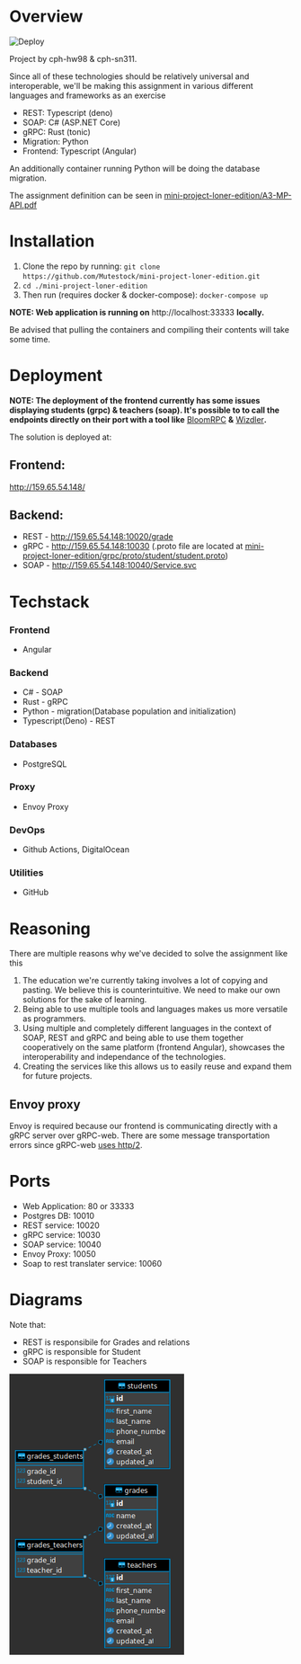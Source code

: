 # Overview
![Deploy](https://github.com/Mutestock/mini-project-loner-edition/actions/workflows/deploy.yml/badge.svg)

Project by cph-hw98 & cph-sn311.

Since all of these technologies should be relatively universal and interoperable, we'll be making this assignment in various different languages and frameworks as an exercise 


- REST: Typescript (deno) 
- SOAP: C# (ASP.NET Core)
- gRPC: Rust (tonic) 
- Migration: Python
- Frontend: Typescript (Angular)

An additionally container running Python will be doing the database migration.

The assignment definition can be seen in [mini-project-loner-edition/A3-MP-API.pdf](https://github.com/Mutestock/mini-project-loner-edition/blob/master/A3-MP-API.pdf)

# Installation

1. Clone the repo by running: `git clone https://github.com/Mutestock/mini-project-loner-edition.git`
2. `cd ./mini-project-loner-edition`
3. Then run (requires docker & docker-compose): `docker-compose up`

**NOTE: Web application is running on** http://localhost:33333 **locally.**

Be advised that pulling the containers and compiling their contents will take some time.

# Deployment 
**NOTE: The deployment of the frontend currently has some issues displaying students (grpc) & teachers (soap). It's possible to to call the endpoints directly on their port with a tool like** [BloomRPC](https://github.com/uw-labs/bloomrpc) **&** [Wizdler](https://chrome.google.com/webstore/detail/wizdler/oebpmncolmhiapingjaagmapififiakb?hl=en)**.**

The solution is deployed at:
## Frontend:
  http://159.65.54.148/

## Backend:
- REST - http://159.65.54.148:10020/grade
- gRPC - http://159.65.54.148:10030 (.proto file are located at [mini-project-loner-edition/grpc/proto/student/student.proto](https://github.com/Mutestock/mini-project-loner-edition/tree/master/grpc/proto/student))
- SOAP - http://159.65.54.148:10040/Service.svc

# Techstack
### Frontend
- Angular

### Backend
- C# - SOAP
- Rust - gRPC
- Python - migration(Database population and initialization)
- Typescript(Deno) - REST

### Databases
- PostgreSQL

### Proxy
- Envoy Proxy

### DevOps
- Github Actions, DigitalOcean

### Utilities
- GitHub

# Reasoning

There are multiple reasons why we've decided to solve the assignment like this

1.  The education we're currently taking involves a lot of copying and pasting. We believe this is counterintuitive. We need to make our own solutions for the sake of learning.
2. Being able to use multiple tools and languages makes us more versatile as programmers.
3. Using multiple and completely different languages in the context of SOAP, REST and gRPC and being able to use them together cooperatively on the same platform (frontend Angular), 
    showcases the interoperability and independance of the technologies.
4. Creating the services like this allows us to easily reuse and expand them for future projects.

## Envoy proxy
Envoy is required because our frontend is communicating directly with a gRPC server over gRPC-web. There are some message transportation errors since gRPC-web [uses http/2](https://grpc.io/blog/state-of-grpc-web/).


# Ports
- Web Application: 80 or 33333
- Postgres DB: 10010
- REST service: 10020
- gRPC service: 10030
- SOAP service: 10040
- Envoy Proxy: 10050
- Soap to rest translater service: 10060

# Diagrams
Note that:
- REST is responsibile for Grades and relations
- gRPC is responsible for Student
- SOAP is responsible for Teachers

![alt text](/resources/er_diagram.png "er_diagram")
